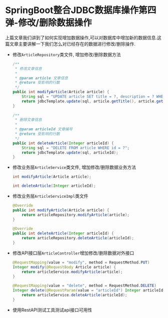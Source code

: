 # SpringBoot整合JDBC数据库操作第四弹-修改/删除数据操作

上篇文章我们讲到了如何实现增加数据操作,可以对数据库中增加新的数据信息.这篇文章主要讲解一下我们怎么对已经存在的数据进行修改/删除操作.

- 修改`ArticleRepository`类文件, 增加修改/删除数据方法

    ```java
    /**
     * 修改文章信息
     *
     * @param article 文章信息
     * @return 受影响的行数
     */
    public int modifyArticle(Article article) {
        String sql = "UPDATE article SET title = ?, description = ? WHERE id = ?";
        return jdbcTemplate.update(sql, article.getTitle(), article.getDescription(), article.getId());
    }
     
    /**
     * 删除文章信息
     *
     * @param articleId 文章编号
     * @return 受影响的行数
     */
    public int deleteArticle(Integer articleId) {
        String sql = "DELETE FROM article WHERE id = ?";
        return jdbcTemplate.update(sql, articleId);
    }
    ```

- 修改业务层`ArticleService`类文件, 增加修改/删除数据业务方法

    ```java
    int modifyArticle(Article article);
 
    int deleteArticle(Integer articleId);
    ```

- 修改业务层`ArticleServiceImpl`类文件

    ```java
    @Override
    public int modifyArticle(Article article) {
        return articleRepository.modifyArticle(article);
    }
     
    @Override
    public int deleteArticle(Integer articleId) {
        return articleRepository.deleteArticle(articleId);
    }
    ```

- 修改API接口层`ArticleController`增加修改/删除数据对外接口

    ```java
    @RequestMapping(value = "modify", method = RequestMethod.PUT)
    Integer modify(@RequestBody Article article) {
        return articleService.modifyArticle(article);
    }
     
    @RequestMapping(value = "delete", method = RequestMethod.DELETE)
    Integer delete(@RequestParam(value = "articleId") Integer articleId) {
        return articleService.deleteArticle(articleId);
    }
    ```

- 使用RestAPI测试工具测试api接口可用性